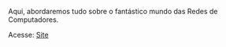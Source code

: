Aqui, abordaremos tudo sobre o fantástico mundo das Redes de Computadores.

Acesse: <a href="https://orodolfodev.github.io/Redes-de-Computadores---BR/site-redes-de-computadores-br/index.html"> Site</a>
